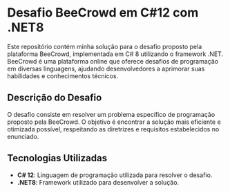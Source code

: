 # Desafio BeeCrowd em C#12 com .NET8

Este repositório contém minha solução para o desafio proposto pela plataforma BeeCrowd, implementada em C# 8 utilizando o framework .NET. BeeCrowd é uma plataforma online que oferece desafios de programação em diversas linguagens, ajudando desenvolvedores a aprimorar suas habilidades e conhecimentos técnicos.

## Descrição do Desafio

O desafio consiste em resolver um problema específico de programação proposto pela BeeCrowd. O objetivo é encontrar a solução mais eficiente e otimizada possível, respeitando as diretrizes e requisitos estabelecidos no enunciado.

## Tecnologias Utilizadas

- **C# 12**: Linguagem de programação utilizada para resolver o desafio.
- **.NET8**: Framework utilizado para desenvolver a solução.
